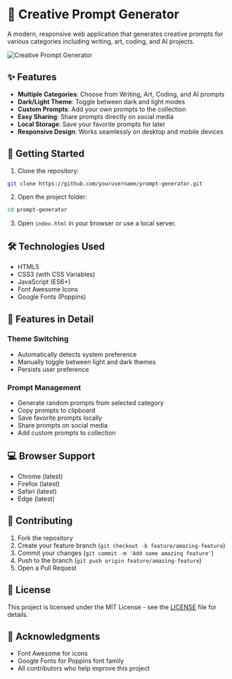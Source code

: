 # 🎯 Creative Prompt Generator

A modern, responsive web application that generates creative prompts for various categories including writing, art, coding, and AI projects.

![Creative Prompt Generator](screenshot.png)

## ✨ Features

- **Multiple Categories**: Choose from Writing, Art, Coding, and AI prompts
- **Dark/Light Theme**: Toggle between dark and light modes
- **Custom Prompts**: Add your own prompts to the collection
- **Easy Sharing**: Share prompts directly on social media
- **Local Storage**: Save your favorite prompts for later
- **Responsive Design**: Works seamlessly on desktop and mobile devices

## 🚀 Getting Started

1. Clone the repository:
```bash
git clone https://github.com/yourusername/prompt-generator.git
```

2. Open the project folder:
```bash
cd prompt-generator
```

3. Open `index.html` in your browser or use a local server.

## 🛠️ Technologies Used

- HTML5
- CSS3 (with CSS Variables)
- JavaScript (ES6+)
- Font Awesome Icons
- Google Fonts (Poppins)

## 🎨 Features in Detail

### Theme Switching
- Automatically detects system preference
- Manually toggle between light and dark themes
- Persists user preference

### Prompt Management
- Generate random prompts from selected category
- Copy prompts to clipboard
- Save favorite prompts locally
- Share prompts on social media
- Add custom prompts to collection

## 💻 Browser Support

- Chrome (latest)
- Firefox (latest)
- Safari (latest)
- Edge (latest)

## 🤝 Contributing

1. Fork the repository
2. Create your feature branch (`git checkout -b feature/amazing-feature`)
3. Commit your changes (`git commit -m 'Add some amazing feature'`)
4. Push to the branch (`git push origin feature/amazing-feature`)
5. Open a Pull Request

## 📝 License

This project is licensed under the MIT License - see the [LICENSE](LICENSE) file for details.

## 🙏 Acknowledgments

- Font Awesome for icons
- Google Fonts for Poppins font family
- All contributors who help improve this project